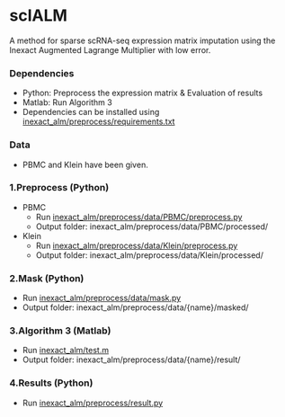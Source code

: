# scIALM
A method for sparse scRNA-seq expression matrix imputation using the Inexact Augmented Lagrange Multiplier with low error.

### Dependencies
* Python: Preprocess the expression matrix & Evaluation of results
* Matlab:  Run Algorithm 3
* Dependencies can be installed using [inexact_alm/preprocess/requirements.txt](https://github.com/lxhfighting/scIALM/blob/main/inexact_alm/preprocess/requirements.txt)

### Data
* PBMC and Klein have been given.

### 1.Preprocess (Python)
* PBMC
  * Run [inexact_alm/preprocess/data/PBMC/preprocess.py](https://github.com/lxhfighting/scIALM/blob/main/inexact_alm/preprocess/data/PBMC/preprocess.py)
  * Output folder: inexact_alm/preprocess/data/PBMC/processed/
* Klein
  * Run [inexact_alm/preprocess/data/Klein/preprocess.py](https://github.com/lxhfighting/scIALM/blob/main/inexact_alm/preprocess/data/Klein/preprocess.py)
  * Output folder: inexact_alm/preprocess/data/Klein/processed/
 
### 2.Mask (Python)
* Run [inexact_alm/preprocess/data/mask.py](https://github.com/lxhfighting/scIALM/blob/main/inexact_alm/preprocess/data/mask.py)
* Output folder: inexact_alm/preprocess/data/{name}/masked/

### 3.Algorithm 3 (Matlab)
* Run [inexact_alm/test.m](https://github.com/lxhfighting/scIALM/blob/main/inexact_alm/test.m)
* Output folder: inexact_alm/preprocess/data/{name}/result/

### 4.Results (Python)
* Run [inexact_alm/preprocess/result.py](https://github.com/lxhfighting/scIALM/blob/main/inexact_alm/preprocess/result.py)
